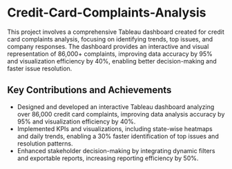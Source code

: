 # Credit-Card-Complaints-Analysis
This project involves a comprehensive Tableau dashboard created for credit card complaints analysis, focusing on identifying trends, top issues, and company responses. The dashboard provides an interactive and visual representation of 86,000+ complaints, improving data accuracy by 95% and visualization efficiency by 40%, enabling better decision-making and faster issue resolution.

## Key Contributions and Achievements
- Designed and developed an interactive Tableau dashboard analyzing over 86,000 credit card complaints, improving data analysis accuracy by 95% and visualization efficiency by 40%.
- Implemented KPIs and visualizations, including state-wise heatmaps and daily trends, enabling a 30% faster identification of top issues and resolution patterns.
- Enhanced stakeholder decision-making by integrating dynamic filters and exportable reports, increasing reporting efficiency by 50%.
